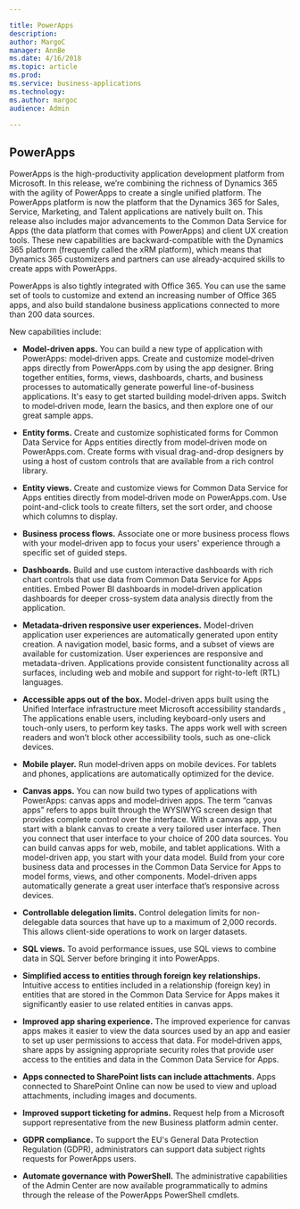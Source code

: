 ```yaml
---

title: PowerApps
description: 
author: MargoC
manager: AnnBe
ms.date: 4/16/2018
ms.topic: article
ms.prod: 
ms.service: business-applications
ms.technology: 
ms.author: margoc
audience: Admin

---
```

PowerApps
---------



PowerApps is the high-productivity application development platform from
Microsoft. In this release, we’re combining the richness of Dynamics 365 with
the agility of PowerApps to create a single unified platform. The PowerApps
platform is now the platform that the Dynamics 365 for Sales, Service,
Marketing, and Talent applications are natively built on. This release also
includes major advancements to the Common Data Service for Apps (the data
platform that comes with PowerApps) and client UX creation tools. These new
capabilities are backward-compatible with the Dynamics 365 platform (frequently
called the xRM platform), which means that Dynamics 365 customizers and partners
can use already-acquired skills to create apps with PowerApps.



PowerApps is also tightly integrated with Office 365. You can use the same set
of tools to customize and extend an increasing number of Office 365 apps, and
also build standalone business applications connected to more than 200 data
sources.

New capabilities include:

-   **Model-driven apps.** You can build a new type of application with
    PowerApps: model‑driven apps. Create and customize model‑driven apps
    directly from PowerApps.com by using the app designer. Bring together
    entities, forms, views, dashboards, charts, and business processes to
    automatically generate powerful line-of-business applications. It's easy to
    get started building model‑driven apps. Switch to model‑driven mode, learn
    the basics, and then explore one of our great sample apps.

-   **Entity forms.** Create and customize sophisticated forms for Common Data
    Service for Apps entities directly from model‑driven mode on PowerApps.com.
    Create forms with visual drag-and-drop designers by using a host of custom
    controls that are available from a rich control library. 

-   **Entity views.** Create and customize views for Common Data Service for
    Apps entities directly from model‑driven mode on PowerApps.com. Use
    point-and-click tools to create filters, set the sort order, and choose
    which columns to display.

-   **Business process flows.** Associate one or more business process flows
    with your model‑driven app to focus your users' experience through a
    specific set of guided steps.

-   **Dashboards.** Build and use custom interactive dashboards with rich chart
    controls that use data from Common Data Service for Apps entities. Embed
    Power BI dashboards in model‑driven application dashboards for deeper
    cross-system data analysis directly from the application.

-   **Metadata-driven responsive user experiences.** Model-driven application
    user experiences are automatically generated upon entity creation. A
    navigation model, basic forms, and a subset of views are available for
    customization. User experiences are responsive and metadata-driven.
    Applications provide consistent functionality across all surfaces, including
    web and mobile and support for right-to-left (RTL) languages.

-   **Accessible apps out of the box.** Model-driven apps built using the
    Unified Interface infrastructure meet Microsoft accessibility standards
    [.](https://www.microsoft.com/en-us/trustcenter/compliance/accessibility)
    The applications enable users, including keyboard-only users and touch-only
    users, to perform key tasks. The apps work well with screen readers and
    won’t block other accessibility tools, such as one-click devices.

-   **Mobile player.** Run model‑driven apps on mobile devices. For tablets and
    phones, applications are automatically optimized for the device.

-   **Canvas apps.** You can now build two types of applications with PowerApps:
    canvas apps and model‑driven apps. The term “canvas apps” refers to apps
    built through the WYSIWYG screen design that provides complete control over
    the interface. With a canvas app, you start with a blank canvas to create a
    very tailored user interface. Then you connect that user interface to your
    choice of 200 data sources. You can build canvas apps for web, mobile, and
    tablet applications. With a model-driven app, you start with your data
    model. Build from your core business data and processes in the Common Data
    Service for Apps to model forms, views, and other components. Model-driven
    apps automatically generate a great user interface that’s responsive across
    devices.

-   **Controllable delegation limits.** Control delegation limits for
    non-delegable data sources that have up to a maximum of 2,000 records. This
    allows client-side operations to work on larger datasets.

-   **SQL views.** To avoid performance issues, use SQL views to combine data in
    SQL Server before bringing it into PowerApps.

-   **Simplified access to entities through foreign key relationships.**
    Intuitive access to entities included in a relationship (foreign key) in
    entities that are stored in the Common Data Service for Apps makes it
    significantly easier to use related entities in canvas apps.

-   **Improved app sharing experience.** The improved experience for canvas apps
    makes it easier to view the data sources used by an app and easier to set up
    user permissions to access that data. For model‑driven apps, share apps by
    assigning appropriate security roles that provide user access to the
    entities and data in the Common Data Service for Apps.



-   **Apps connected to SharePoint lists can include attachments.** Apps
    connected to SharePoint Online can now be used to view and upload
    attachments, including images and documents.

-   **Improved support ticketing for admins.** Request help from a Microsoft
    support representative from the new Business platform admin center.

-   **GDPR compliance.** To support the EU's General Data Protection Regulation
    (GDPR), administrators can support data subject rights requests for
    PowerApps users.

-   **Automate governance with PowerShell.** The administrative capabilities of
    the Admin Center are now available programmatically to admins through the
    release of the PowerApps PowerShell cmdlets.

